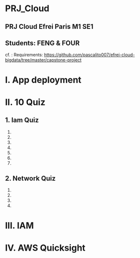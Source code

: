 # PRJ_Cloud
## PRJ Cloud Efrei Paris M1 SE1
## Students: FENG & FOUR
cf. : Requirements: https://github.com/pascalito007/efrei-cloud-bigdata/tree/master/capstone-project

# I. App deployment




# II. 10 Quiz
## 1. Iam Quiz
1.
2.
3.
4.
5.
6.
7. 

## 2. Network Quiz
1.
2.
3.
4.



# III. IAM





# IV. AWS Quicksight


